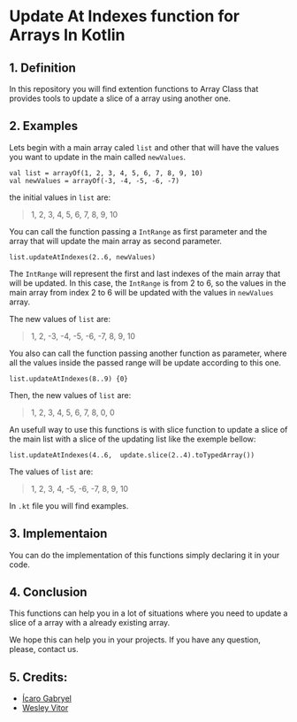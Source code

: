 
# Update At Indexes function for Arrays In Kotlin

## 1. Definition

In this repository you will find extention functions to Array Class that provides tools to update a slice of a array using another one.

## 2. Examples

Lets begin with a main array caled `list` and other that will have the values you want to update in the main called `newValues`.

    val list = arrayOf(1, 2, 3, 4, 5, 6, 7, 8, 9, 10)
    val newValues = arrayOf(-3, -4, -5, -6, -7)

the initial values in `list` are:

> 1, 2, 3, 4, 5, 6, 7, 8, 9, 10

You can call the function passing a `IntRange` as first parameter and the array that will update the main array as second parameter.

    list.updateAtIndexes(2..6, newValues)

The `IntRange` will represent the first and last indexes of the main array that will be updated. In this case, the `IntRange` is from 2 to 6, so the values in the main array from index 2 to 6 will be updated with the values in `newValues` array.

The new values of `list` are:

>1, 2, -3, -4, -5, -6, -7, 8, 9, 10

You also can call the function passing another function as parameter, where all the values inside the passed range will be update according to this one.

    list.updateAtIndexes(8..9) {0}

Then, the new values of `list` are:

> 1, 2, 3, 4, 5, 6, 7, 8, 0, 0

An usefull way to use this functions is with slice function to update a slice of the main list with a slice of the updating list like the exemple bellow:

    list.updateAtIndexes(4..6,  update.slice(2..4).toTypedArray())

The values of `list` are:

> 1, 2, 3, 4, -5, -6, -7, 8, 9, 10

In `.kt` file you will find examples.

## 3. Implementaion

You can do the implementation of this functions simply declaring it in your code.

## 4. Conclusion

This functions can help you in a lot of situations where you need to update a slice of a array with a already existing array.

We hope this can help you in your projects. If you have any question, please, contact us.

## 5. Credits:

- [Ícaro Gabryel](https://github.com/icarogby)
- [Wesley Vitor](https://github.com/alpha11000)
